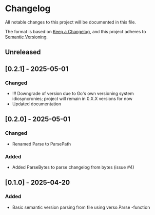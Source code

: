 # Changelog

All notable changes to this project will be documented in this file.

The format is based on [Keep a Changelog](https://keepachangelog.com/en/1.1.0/),
and this project adheres to [Semantic Versioning](https://semver.org/spec/v2.0.0.html).

## Unreleased

## [0.2.1] - 2025-05-01

### Changed

- !!! Downgrade of version due to Go's own versioning system idiosyncronies; project will remain in 0.X.X versions for now 
- Updated documentation

## [0.2.0] - 2025-05-01

### Changed

- Renamed Parse to ParsePath

### Added

- Added ParseBytes to parse changelog from bytes (issue #4)

## [0.1.0] - 2025-04-20

### Added

- Basic semantic version parsing from file using verso.Parse -function


